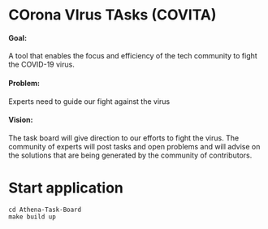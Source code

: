 # COrona VIrus TAsks (COVITA)

#### Goal:
A tool that enables the focus and efficiency of the tech community to fight the COVID-19 virus.

#### Problem: 
Experts need to guide our fight against the virus

#### Vision:
The task board will give direction to our efforts to fight the virus. The community of experts will post tasks and open 
problems and will advise on the solutions that are being generated by the community of contributors.

# Start application

```shell script
cd Athena-Task-Board
make build up
```
